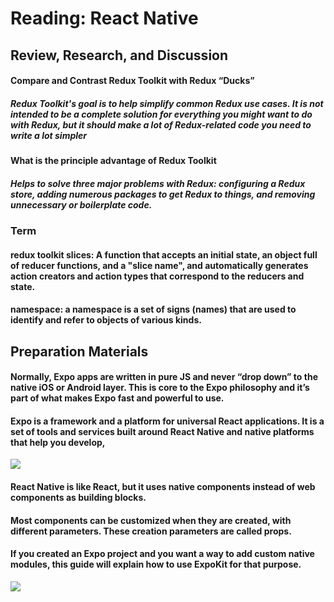 # Reading: React Native
## Review, Research, and Discussion 
#### Compare and Contrast Redux Toolkit with Redux “Ducks”
#####  Redux Toolkit's goal is to help simplify common Redux use cases. It is not intended to be a complete solution for everything you might want to do with Redux, but it should make a lot of Redux-related code you need to write a lot simpler
#### What is the principle advantage of Redux Toolkit
##### Helps to solve three major problems with Redux: configuring a Redux store, adding numerous packages to get Redux to things, and removing unnecessary or boilerplate code.
 
### Term
#### redux toolkit slices: A function that accepts an initial state, an object full of reducer functions, and a "slice name", and automatically generates action creators and action types that correspond to the reducers and state.
#### namespace: a namespace is a set of signs (names) that are used to identify and refer to objects of various kinds.

## Preparation Materials


#### Normally, Expo apps are written in pure JS and never “drop down” to the native iOS or Android layer. This is core to the Expo philosophy and it’s part of what makes Expo fast and powerful to use.
#### Expo is a framework and a platform for universal React applications. It is a set of tools and services built around React Native and native platforms that help you develop,
![](https://content.altexsoft.com/media/2017/05/Rendering.png)
#### React Native is like React, but it uses native components instead of web components as building blocks.
#### Most components can be customized when they are created, with different parameters. These creation parameters are called props.

#### If you created an Expo project and you want a way to add custom native modules, this guide will explain how to use ExpoKit for that purpose.
![](https://litslink.com/wp-content/uploads/2020/05/react-native-pros_1.png)
